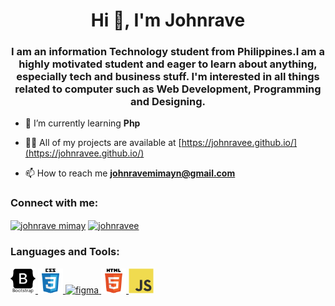 <h1 align="center">Hi 👋, I'm Johnrave</h1>
<h3 align="center">I am an information Technology student from Philippines.I am a highly motivated student and eager to learn about anything, especially tech and business stuff. I'm interested in all things related to computer such as Web Development, Programming and Designing.</h3>

- 🌱 I’m currently learning **Php**

- 👨‍💻 All of my projects are available at [https://johnravee.github.io/](https://johnravee.github.io/)

- 📫 How to reach me **johnravemimayn@gmail.com**

<h3 align="left">Connect with me:</h3>
<p align="left">
<a href="https://www.linkedin.com/in/johrave-mimay-740a06237/" target="_blank"><img align="center" src="https://raw.githubusercontent.com/rahuldkjain/github-profile-readme-generator/master/src/images/icons/Social/linked-in-alt.svg" alt="johnrave mimay" height="30" width="40" /></a>
<a href="https://www.facebook.com/profile.php?id=100089257526973" target="_blank"><img align="center" src="https://raw.githubusercontent.com/rahuldkjain/github-profile-readme-generator/master/src/images/icons/Social/facebook.svg" alt="johnravee" height="30" width="40" /></a>
</p>

<h3 align="left">Languages and Tools:</h3>
<p align="left"> <a href="https://getbootstrap.com" target="_blank" rel="noreferrer"> <img src="https://raw.githubusercontent.com/devicons/devicon/master/icons/bootstrap/bootstrap-plain-wordmark.svg" alt="bootstrap" width="40" height="40"/> </a> <a href="https://www.w3schools.com/css/" target="_blank" rel="noreferrer"> <img src="https://raw.githubusercontent.com/devicons/devicon/master/icons/css3/css3-original-wordmark.svg" alt="css3" width="40" height="40"/> </a> <a href="https://www.figma.com/" target="_blank" rel="noreferrer"> <img src="https://www.vectorlogo.zone/logos/figma/figma-icon.svg" alt="figma" width="40" height="40"/> </a> <a href="https://www.w3.org/html/" target="_blank" rel="noreferrer"> <img src="https://raw.githubusercontent.com/devicons/devicon/master/icons/html5/html5-original-wordmark.svg" alt="html5" width="40" height="40"/> </a> <a href="https://developer.mozilla.org/en-US/docs/Web/JavaScript" target="_blank" rel="noreferrer"> <img src="https://raw.githubusercontent.com/devicons/devicon/master/icons/javascript/javascript-original.svg" alt="javascript" width="40" height="40"/> </a> </p>
